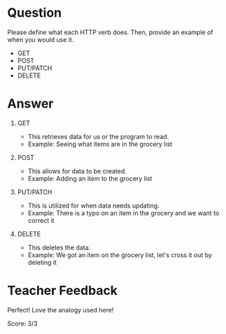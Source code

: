 # Question

Please define what each HTTP verb does. Then, provide an example of when you would use it.

- GET
- POST
- PUT/PATCH
- DELETE

# Answer

1. GET

   - This retrieves data for us or the program to read.
   - Example: Seeing what items are in the grocery list

2. POST

   - This allows for data to be created.
   - Example: Adding an item to the grocery list

3. PUT/PATCH

   - This is utilized for when data needs updating.
   - Example: There is a typo on an item in the grocery and we want to correct it

4. DELETE
   - This deletes the data.
   - Example: We got an item on the grocery list, let's cross it out by deleting it

# Teacher Feedback

Perfect! Love the analogy used here!

Score: 3/3